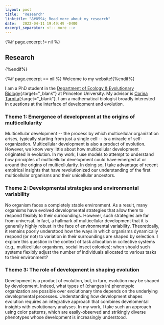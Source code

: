 ```yaml
---
layout: post
title:  "Research"
linktitle: "&#8594; Read more about my research"
date:   2022-04-11 19:49:49 -0400
excerpt_separator: <!-- more -->
---
```



{%if page.excerpt != nil %}
## Research
{%endif%}

{%if page.excerpt == nil %}
Welcome to my website!{%endif%}

I am a PhD student in the [Department of Ecology & Evolutionary Biology][eeb]{:target="_blank"} at Princeton University. My advisor is [Corina Tarnita][corina]{:target="_blank"}.
I am a mathematical biologist broadly interested in questions at the interface of development and evolution. 

<!-- more -->

### Theme 1: Emergence of development at the origins of multicellularity

Multicellular development -- the process by which multicellular organization arises, typically starting from just a single cell -- is a miracle of self-organization. 
Multicellular development is also a product of evolution. However, we know very little about how multicellular development originated in evolution. In my work, I use models to attempt to understand how 
principles of multicellular development could have emerged at or around the origins of multicellularity. In doing so, I take advantage of recent empirical insights that have 
revolutionized our understanding of the first multicellular organisms and their unicellular ancestors.

### Theme 2: Developmental strategies and environmental variability

No organism faces a completely stable environment. As a result, many organisms have evolved developmental strategies that allow them to respond flexibly to their surroundings. 
However, such strategies are far from universal. In fact, a hallmark of multicellular development that it is generally highly robust in the face of environmental variability. 
Theoretically, it remains poorly understood how the ways in which organisms dynamically respond (or not) to variation in their surroundings are shaped by selection.
I explore this question in the context of task allocation in collective systems (e.g., multicellular organisms, social insect colonies): when should such systems flexibly adjust the number of individuals allocated 
to various tasks to their environment?


### Theme 3: The role of development in shaping evolution

Development is a product of evolution, but, in turn, evolution may be shaped by development. Indeed, what types of (changes in) phenotypic organization are possible over evolutionary time 
depends on the underlying developmental processes. Understanding how development shapes evolution requires an integrative approach that combines develomental insights with evolutionary analyses.
In my work, I take such an approach using color patterns, which are easily-observed and strikingly diverse phenotypes whose development is increasingly understood.



[corina]: https://scholar.princeton.edu/ctarnita
[eeb]: https://eeb.princeton.edu
